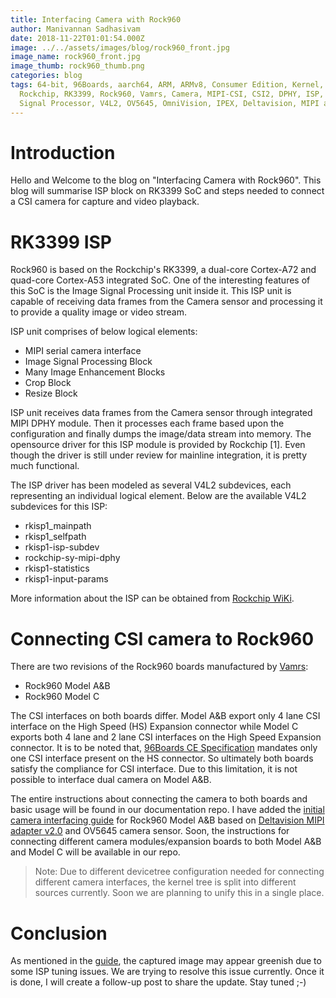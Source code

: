 ```yaml
---
title: Interfacing Camera with Rock960
author: Manivannan Sadhasivam
date: 2018-11-22T01:01:54.000Z
image: ../../assets/images/blog/rock960_front.jpg
image_name: rock960_front.jpg
image_thumb: rock960_thumb.png
categories: blog
tags: 64-bit, 96Boards, aarch64, ARM, ARMv8, Consumer Edition, Kernel, Linux,
  Rockchip, RK3399, Rock960, Vamrs, Camera, MIPI-CSI, CSI2, DPHY, ISP, Image
  Signal Processor, V4L2, OV5645, OmniVision, IPEX, Deltavision, MIPI adapter
---
```


# Introduction

Hello and Welcome to the blog on "Interfacing Camera with Rock960". This
blog will summarise ISP block on RK3399 SoC and steps needed to connect a CSI camera
for capture and video playback.

# RK3399 ISP

Rock960 is based on the Rockchip's RK3399, a dual-core Cortex-A72 and quad-core
Cortex-A53 integrated SoC. One of the interesting features of this SoC is the Image
Signal Processing unit inside it. This ISP unit is capable of receiving data
frames from the Camera sensor and processing it to provide a quality image or
video stream.

ISP unit comprises of below logical elements:

* MIPI serial camera interface
* Image Signal Processing Block
* Many Image Enhancement Blocks
* Crop Block
* Resize Block

ISP unit receives data frames from the Camera sensor through integrated
MIPI DPHY module. Then it processes each frame based upon the configuration
and finally dumps the image/data stream into memory. The opensource driver for
this ISP module is provided by Rockchip [1]. Even though the driver is still under
review for mainline integration, it is pretty much functional.

The ISP driver has been modeled as several V4L2 subdevices, each representing
an individual logical element. Below are the available V4L2 subdevices for this
ISP:

* rkisp1_mainpath
* rkisp1_selfpath
* rkisp1-isp-subdev
* rockchip-sy-mipi-dphy
* rkisp1-statistics
* rkisp1-input-params

More information about the ISP can be obtained from [Rockchip WiKi](http://opensource.rock-chips.com/wiki_Rockchip-isp1).

# Connecting CSI camera to Rock960

There are two revisions of the Rock960 boards manufactured by [Vamrs](http://vamrs.com/):

* Rock960 Model A&B
* Rock960 Model C

The CSI interfaces on both boards differ. Model A&B export only 4 lane CSI
interface on the High Speed (HS) Expansion connector while Model C exports both
4 lane and 2 lane CSI interfaces on the High Speed Expansion connector. It
is to be noted that, [96Boards CE Specification](https://linaro.co/ce-specification)
mandates only one CSI interface present on the HS connector. So ultimately both
boards satisfy the compliance for CSI interface. Due to this limitation, it is
not possible to interface dual camera on Model A&B.

The entire instructions about connecting the camera to both boards and basic usage will be
found in our documentation repo. I have added the [initial camera interfacing
guide](https://github.com/96boards/documentation/blob/master/consumer/rock/guides/camera-module.md) for Rock960 Model A&B based on [Deltavision MIPI adapter v2.0](https://www.96boards.org/product/mipiadapter/) and OV5645 camera sensor. Soon, the instructions for connecting
different camera modules/expansion boards to both Model A&B and Model C will be
available in our repo.

> Note: Due to different devicetree configuration needed for connecting different
>       camera interfaces, the kernel tree is split into different sources currently.
>       Soon we are planning to unify this in a single place.

# Conclusion

As mentioned in the [guide](https://github.com/96boards/documentation/blob/master/consumer/rock/guides/camera-module.md), the captured image may appear greenish due to some ISP tuning
issues. We are trying to resolve this issue currently. Once it is done, I will create
a follow-up post to share the update. Stay tuned ;-)
